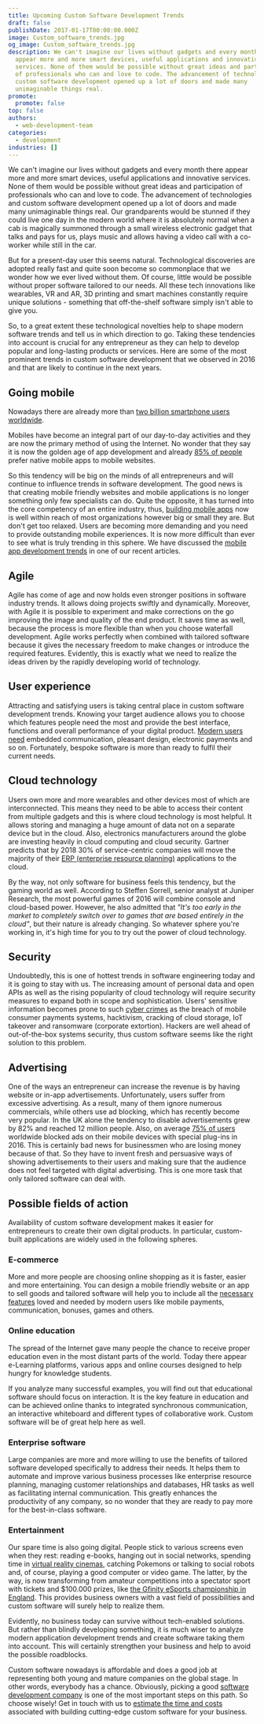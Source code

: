 ```yaml
---
title: Upcoming Custom Software Development Trends
draft: false
publishDate: 2017-01-17T00:00:00.000Z
image: Custom_software_trends.jpg
og_image: Custom_software_trends.jpg
description: We can't imagine our lives without gadgets and every month there
  appear more and more smart devices, useful applications and innovative
  services. None of them would be possible without great ideas and participation
  of professionals who can and love to code. The advancement of technologies and
  custom software development opened up a lot of doors and made many
  unimaginable things real.
promote:
  promote: false
top: false
authors:
  - web-development-team
categories:
  - development
industries: []
---
```

We can't imagine our lives without gadgets and every month there appear more and more smart devices, useful applications and innovative services. None of them would be possible without great ideas and participation of professionals who can and love to code. The advancement of technologies and custom software development opened up a lot of doors and made many unimaginable things real. Our grandparents would be stunned if they could live one day in the modern world where it is absolutely normal when a cab is magically summoned through a small wireless electronic gadget that talks and pays for us, plays music and allows having a video call with a co-worker while still in the car.

But for a present-day user this seems natural. Technological discoveries are adopted really fast and quite soon become so commonplace that we wonder how we ever lived without them. Of course, little would be possible without proper software tailored to our needs. All these tech innovations like wearables, VR and AR, 3D printing and smart machines constantly require unique solutions - something that off-the-shelf software simply isn't able to give you.

So, to a great extent these technological novelties help to shape modern software trends and tell us in which direction to go. Taking these tendencies into account is crucial for any entrepreneur as they can help to develop popular and long-lasting products or services. Here are some of the most prominent trends in custom software development that we observed in 2016 and that are likely to continue in the next years.

## Going mobile

Nowadays there are already more than <a href="https://www.statista.com/statistics/330695/number-of-smartphone-users-worldwide/" rel="nofollow" target="_blank">two billion smartphone users worldwide</a>.

Mobiles have become an integral part of our day-to-day activities and they are now the primary method of using the Internet. No wonder that they say it is now the golden age of app development and already <a href="https://www.searchenginejournal.com/2014-mobile-landscape-25-statistics-will-drive-future-mobile-marketing-infographic/89507/" rel="nofollow" target="_blank">85% of people</a> prefer native mobile apps to mobile websites.

So this tendency will be big on the minds of all entrepreneurs and will continue to influence trends in software development. The good news is that creating mobile friendly websites and mobile applications is no longer something only few specialists can do. Quite the opposite, it has turned into the core competency of an entire industry, thus, [building mobile apps](https://anadea.info/services/mobile-development) now is well within reach of most organizations however big or small they are. But don't get too relaxed. Users are becoming more demanding and you need to provide outstanding mobile experiences. It is now more difficult than ever to see what is truly trending in this sphere. We have discussed the [mobile app development trends](https://anadea.info/blog/modern-app-development-whats-fresh-whats-trendy) in one of our recent articles.

## Agile

Agile has come of age and now holds even stronger positions in software industry trends. It allows doing projects swiftly and dynamically. Moreover, with Agile it is possible to experiment and make corrections on the go improving the image and quality of the end product. It saves time as well, because the process is more flexible than when you choose waterfall development. Agile works perfectly when combined with tailored software because it gives the necessary freedom to make changes or introduce the required features. Evidently, this is exactly what we need to realize the ideas driven by the rapidly developing world of technology.

## User experience

Attracting and satisfying users is taking central place in custom software development trends. Knowing your target audience allows you to choose which features people need the most and provide the best interface, functions and overall performance of your digital product. [Modern users need](https://anadea.info/blog/the-future-of-retail-building-functional-mobile-apps) embedded communication, pleasant design, electronic payments and so on. Fortunately, bespoke software is more than ready to fulfil their current needs.

## Cloud technology

Users own more and more wearables and other devices most of which are interconnected. This means they need to be able to access their content from multiple gadgets and this is where cloud technology is most helpful. It allows storing and managing a huge amount of data not on a separate device but in the cloud. Also, electronics manufacturers around the globe are investing heavily in cloud computing and cloud security. Gartner predicts that by 2018 30% of service-centric companies will move the majority of their [ERP (enterprise resource planning)](https://anadea.info/solutions/erp-development) applications to the cloud.

By the way, not only software for business feels this tendency, but the gaming world as well. According to Steffen Sorrell, senior analyst at Juniper Research, the most powerful games of 2016 will combine console and cloud-based power. However, he also admitted that *"It's too early in the market to completely switch over to games that are based entirely in the cloud"*, but their nature is already changing. So whatever sphere you're working in, it's high time for you to try out the power of cloud technology.

## Security

Undoubtedly, this is one of hottest trends in software engineering today and it is going to stay with us. The increasing amount of personal data and open APIs as well as the rising popularity of cloud technology will require security measures to expand both in scope and sophistication. Users' sensitive information becomes prone to such <a href="http://www.makeit.com/top-5-cyber-security-risks-2016/" rel="nofollow" target="_blank">cyber crimes</a> as the breach of mobile consumer payments systems, hacktivism, cracking of cloud storage, IoT takeover and ransomware (corporate extortion). Hackers are well ahead of out-of-the-box systems security, thus custom software seems like the right solution to this problem.

## Advertising

One of the ways an entrepreneur can increase the revenue is by having website or in-app advertisements. Unfortunately, users suffer from excessive advertising. As a result, many of them ignore numerous commercials, while others use ad blocking, which has recently become very popular. In the UK alone the tendency to disable advertisements grew by 82% and reached 12 million people. Also, on average <a href="https://www.statista.com/statistics/554304/interest-mobile-ad-blocking/" rel="nofollow" target="_blank">75% of users</a> worldwide blocked ads on their mobile devices with special plug-ins in 2016. This is certainly bad news for businessmen who are losing money because of that. So they have to invent fresh and persuasive ways of showing advertisements to their users and making sure that the audience does not feel targeted with digital advertising. This is one more task that only tailored software can deal with.

## Possible fields of action

Availability of custom software development makes it easier for entrepreneurs to create their own digital products. In particular, custom-built applications are widely used in the following spheres.

### E-commerce

More and more people are choosing online shopping as it is faster, easier and more entertaining. You can design a mobile friendly website or an app to sell goods and tailored software will help you to include all the [necessary features](https://anadea.info/blog/the-future-of-retail-building-functional-mobile-apps) loved and needed by modern users like mobile payments, communication, bonuses, games and others.

### Online education

The spread of the Internet gave many people the chance to receive proper education even in the most distant parts of the world. Today there appear e-Learning platforms, various apps and online courses designed to help hungry for knowledge students.

If you analyze many successful examples, you will find out that educational software should focus on interaction. It is the key feature in education and can be achieved online thanks to integrated synchronous communication, an interactive whiteboard and different types of collaborative work. Custom software will be of great help here as well.

### Enterprise software

Large companies are more and more willing to use the benefits of tailored software developed specifically to address their needs. It helps them to automate and improve various business processes like enterprise resource planning, managing customer relationships and databases, HR tasks as well as facilitating internal communication. This greatly enhances the productivity of any company, so no wonder that they are ready to pay more for the best-in-class software.

### Entertainment

Our spare time is also going digital. People stick to various screens even when they rest: reading e-books, hanging out in social networks, spending time in <a href="http://www.techradar.com/news/wearables/the-world-s-first-virtual-reality-cinema-opens-up-in-amsterdam-1316418" rel="nofollow" target="_blank">virtual reality cinemas</a>, catching Pokemons or talking to social robots and, of course, playing a good computer or video game. The latter, by the way, is now transforming from amateur competitions into a spectator sport with tickets and $100.000 prizes, like <a href="https://www.gfinity.net/events/details/the-gfinity-cs-go-invitational-brought-to-you-by-omen-by-hp" rel="nofollow" target="_blank">the Gfinity eSports championship in England</a>. This provides business owners with a vast field of possibilities and custom software will surely help to realize them.

Evidently, no business today can survive without tech-enabled solutions. But rather than blindly developing something, it is much wiser to analyze modern application development trends and create software taking them into account. This will certainly strengthen your business and help to avoid the possible roadblocks.

Custom software nowadays is affordable and does a good job at representing both young and mature companies on the global stage. In other words, everybody has a chance. Obviously, picking a good [software development company](https://anadea.info) is one of the most important steps on this path. So choose wisely! Get in touch with us to [estimate the time and costs](https://anadea.info/free-project-estimate) associated with building cutting-edge custom software for your business.
